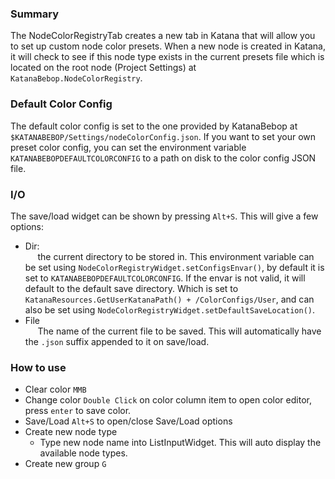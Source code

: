 
### Summary
The NodeColorRegistryTab creates a new tab in Katana that will allow you to
set up custom node color presets.  When a new node is created in Katana, it
will check to see if this node type exists in the current presets file which
is located on the root node (Project Settings) at `KatanaBebop.NodeColorRegistry`.
<br />

### Default Color Config
The default color config is set to the one provided by KatanaBebop at
`$KATANABEBOP/Settings/nodeColorConfig.json`.  If you want to set your own
preset color config, you can set the environment variable `KATANABEBOPDEFAULTCOLORCONFIG`
to a path on disk to the color config JSON file.

### I/O
The save/load widget can be shown by pressing `Alt+S`.  This will give a few options:
- Dir: <br />&nbsp;&nbsp;&nbsp;&nbsp;&nbsp;the current directory to be stored in. This environment variable can be set using `NodeColorRegistryWidget.setConfigsEnvar()`, by default it is set  to `KATANABEBOPDEFAULTCOLORCONFIG`.  If the envar is not valid, it will default to the default save directory. Which is set to `KatanaResources.GetUserKatanaPath() + /ColorConfigs/User`, and can also be set using `NodeColorRegistryWidget.setDefaultSaveLocation()`.
- File <br />&nbsp;&nbsp;&nbsp;&nbsp;&nbsp;The name of the current file to be saved.  This will automatically have the `.json` suffix appended to it on save/load.

### How to use
- Clear color `MMB`
- Change color `Double Click` on color column item to open color editor, press `enter` to save color.
- Save/Load `Alt+S` to open/close Save/Load options
- Create new node type 
  - Type new node name into ListInputWidget.  This will auto display the available node types.
- Create new group `G`
